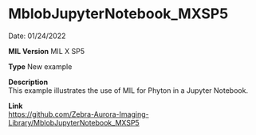# MblobJupyterNotebook_MXSP5

Date: 01/24/2022

**MIL Version** MIL X SP5  

**Type** New example

**Description**  
This example illustrates the use of MIL for Phyton in a Jupyter Notebook.

**Link**  
https://github.com/Zebra-Aurora-Imaging-Library/MblobJupyterNotebook_MXSP5

